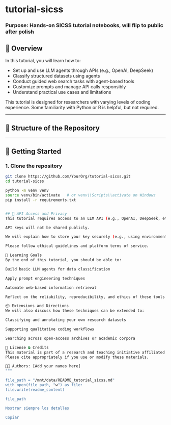 # tutorial-sicss

### Purpose: Hands-on SICSS tutorial notebooks, will flip to public after polish

## 🌟 Overview

In this tutorial, you will learn how to:

- Set up and use LLM agents through APIs (e.g., OpenAI, DeepSeek)
- Classify structured datasets using agents
- Conduct guided web search tasks with agent-based tools
- Customize prompts and manage API calls responsibly
- Understand practical use cases and limitations

This tutorial is designed for researchers with varying levels of coding experience. Some familiarity with Python or R is helpful, but not required.

---

## 🧱 Structure of the Repository


---

## 🚀 Getting Started

### 1. Clone the repository

```bash
git clone https://github.com/YourOrg/tutorial-sicss.git
cd tutorial-sicss

python -m venv venv
source venv/bin/activate   # or venv\\Scripts\\activate on Windows
pip install -r requirements.txt


## 🔐 API Access and Privacy
This tutorial requires access to an LLM API (e.g., OpenAI, DeepSeek, etc.).

API keys will not be shared publicly.

We will explain how to store your key securely (e.g., using environment variables or secret management tools).

Please follow ethical guidelines and platform terms of service.

🧠 Learning Goals
By the end of this tutorial, you should be able to:

Build basic LLM agents for data classification

Apply prompt engineering techniques

Automate web-based information retrieval

Reflect on the reliability, reproducibility, and ethics of these tools in research

📦 Extensions and Directions
We will also discuss how these techniques can be extended to:

Classifying and annotating your own research datasets

Supporting qualitative coding workflows

Searching across open-access archives or academic corpora

🤝 License & Credits
This material is part of a research and teaching initiative affiliated with [your institution/project].
Please cite appropriately if you use or modify these materials.

👨‍🏫 Authors: [Add your names here]
"""

file_path = "/mnt/data/README_tutorial_sicss.md"
with open(file_path, "w") as file:
file.write(readme_content)

file_path

Mostrar siempre los detalles

Copiar

